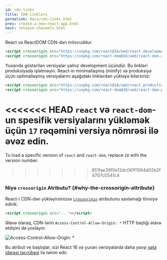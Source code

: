 ```yaml
---
id: cdn-links
title: CDN Linkləri
permalink: docs/cdn-links.html
prev: create-a-new-react-app.html
next: release-channels.html
---
```


React və ReactDOM CDN-dən mövcuddur.

```html
<script crossorigin src="https://unpkg.com/react@18/umd/react.development.js"></script>
<script crossorigin src="https://unpkg.com/react-dom@18/umd/react-dom.development.js"></script>
```

Yuxarıda göstərilən versiyalar yalnız development üçündür. Bu linkləri produksiyada işlətməyin. React-in minimallaşmış (minify) və produksiya üçün optimallaşmış versiyalarını aşağıdakı linklərdən yükləyə bilərsiniz:

```html
<script crossorigin src="https://unpkg.com/react@18/umd/react.production.min.js"></script>
<script crossorigin src="https://unpkg.com/react-dom@18/umd/react-dom.production.min.js"></script>
```

<<<<<<< HEAD
`react` və `react-dom`-un spesifik versiyalarını yükləmək üçün `17` rəqəmini versiya nömrəsi ilə əvəz edin.
=======
To load a specific version of `react` and `react-dom`, replace `18` with the version number.
>>>>>>> 951fae39f0e12dc061f1564d02b2f4707c0541c4

### Niyə `crossorigin` Atributu? {#why-the-crossorigin-attribute}

React-i CDN-dən yükləyirsinizsə [`crossorigin`](https://developer.mozilla.org/en-US/docs/Web/HTML/CORS_settings_attributes) atributunu saxlamağı tövsiyə edirik:

```html
<script crossorigin src="..."></script>
```

Əlavə olaraq, CDN-lərin `Access-Control-Allow-Origin: *` HTTP başlığı əlavə etdiyini də yoxlayın:

![Access-Control-Allow-Origin: *](../images/docs/cdn-cors-header.png)

Bu atribut ve başlıqlar, sizi React 16 və yuxarı versiyalarda daha yaxşı [xəta idarəsi təcrübəsi](/blog/2017/07/26/error-handling-in-react-16.html) ilə təmin edir.
